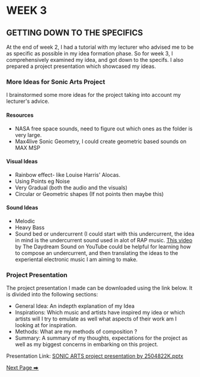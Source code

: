 # WEEK 3
## GETTING DOWN TO THE SPECIFICS

At the end of week 2, I had a tutorial with my lecturer who advised me to be as specific as possible in my idea formation phase. So for week 3, I comprehensively examined my idea, and got down to the specifs. I also prepared a project presentation which showcased my ideas. 

### More Ideas for Sonic Arts Project
I brainstormed some more ideas for the project taking into account my lecturer's advice.

#### Resources
- NASA free space sounds, need to figure out which ones as the folder is very large.
- Max4live Sonic Geometry, I could create geometric based sounds on MAX MSP

#### Visual Ideas
- Rainbow effect- like Louise Harris' Alocas. 
- Using Points eg Noise
- Very Gradual (both the audio and the visuals)
- Circular or Geometric shapes (If not points then maybe this)
  
#### Sound Ideas
- Melodic
- Heavy Bass
- Sound bed or undercurrent (I could start with this undercurrent, the idea in mind is the undercurrent sound used in alot of RAP music. [This video](https://www.youtube.com/watch?v=00Vz7ybWp_c&t=3s&ab_channel=TheDaydreamSound)
 by The Daydream Sound on YouTube could be helpful for learning how to compose an undercurrent, and then translating the ideas to the experiental electronic music I am aiming to make. 

### Project Presentation
The project presentation I made can be downloaded using the link below. It is divided into the following sections: 
- General Idea: An indepth explanation of my Idea
- Inspirations: Which music and artists have inspired my idea or which artists will I try to emulate as well what aspects of their work am I looking at for inspiration.
- Methods: What are my methods of composition ?
- Summary: A summary of my thoughts, expectations for the project as well as my biggest concerns in embarking on this project. 

 Presentation Link: [SONIC ARTS project presentation by 2504822K.pptx](https://github.com/2504822K/mysonicartsdocumentation.io/files/15236270/SONIC.ARTS.project.presentation.by.2504822K.pptx)



  [Next Page ⮕](https://2504822k.github.io/mysonicartsdocumentation.io/Week4.html) 

